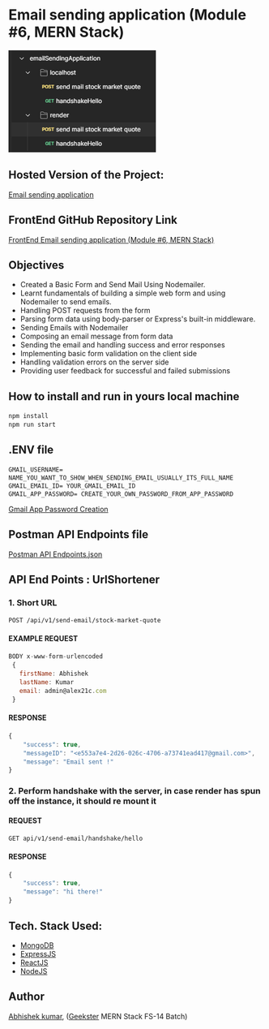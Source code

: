 # Email sending application (Module #6, MERN Stack)
![](thumbnail.png)


## Hosted Version of the Project:
[Email sending application](https://frontend-m6node-email-sending-application.vercel.app/)

## FrontEnd GitHub Repository Link
[FrontEnd Email sending application (Module #6, MERN Stack)](https://github.com/Alex21c/frontend-m6node-email-sending-application)

## Objectives
+ Created a Basic Form and Send Mail Using Nodemailer.
+ Learnt fundamentals of building a simple web form and using Nodemailer to send emails. 
+ Handling POST requests from the form
+ Parsing form data using body-parser or Express's built-in middleware.
+ Sending Emails with Nodemailer
+ Composing an email message from form data
+ Sending the email and handling success and error responses
+ Implementing basic form validation on the client side
+ Handling validation errors on the server side
+ Providing user feedback for successful and failed submissions

## How to install and run in yours local machine
```bash
npm install
npm run start
```

## .ENV file
```
GMAIL_USERNAME= NAME_YOU_WANT_TO_SHOW_WHEN_SENDING_EMAIL_USUALLY_ITS_FULL_NAME
GMAIL_EMAIL_ID= YOUR_GMAIL_EMAIL_ID
GMAIL_APP_PASSWORD= CREATE_YOUR_OWN_PASSWORD_FROM_APP_PASSWORD
```
[Gmail App Password Creation](https://myaccount.google.com/u/1/apppasswords)

## Postman API Endpoints file
[Postman API Endpoints.json](emailSendingApplication.postman_collection.json)


## API End Points : UrlShortener
### 1. Short URL
```
POST /api/v1/send-email/stock-market-quote
```
#### EXAMPLE REQUEST
```javascript
BODY x-www-form-urlencoded
 {
   firstName: Abhishek
   lastName: Kumar
   email: admin@alex21c.com
 }
```
#### RESPONSE
```javascript
{
    "success": true,
    "messageID": "<e553a7e4-2d26-026c-4706-a73741ead417@gmail.com>",
    "message": "Email sent !"
}
```

### 2. Perform handshake with the server, in case render has spun off the instance, it should re mount it
#### REQUEST
```
GET api/v1/send-email/handshake/hello
```

#### RESPONSE

```javascript
{
    "success": true,
    "message": "hi there!"
}
```

## Tech. Stack Used:
+ [MongoDB](https://www.mongodb.com/) 
+ [ExpressJS](https://expressjs.com/) 
+ [ReactJS](https://react.dev/) 
+ [NodeJS](https://nodejs.org/en/) 

## Author
[Abhishek kumar](https://www.linkedin.com/in/alex21c/), ([Geekster](https://geekster.in/) MERN Stack FS-14 Batch)


